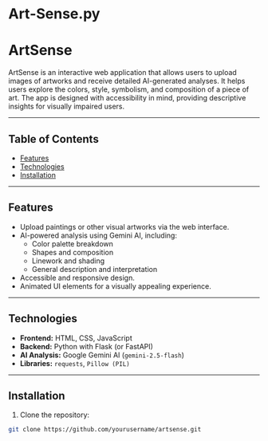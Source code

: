 # Art-Sense.py
# ArtSense

ArtSense is an interactive web application that allows users to upload images of artworks and receive detailed AI-generated analyses. It helps users explore the colors, style, symbolism, and composition of a piece of art. The app is designed with accessibility in mind, providing descriptive insights for visually impaired users.

---

## Table of Contents

- [Features](#features)  
- [Technologies](#technologies)  
- [Installation](#installation)  


---

## Features

- Upload paintings or other visual artworks via the web interface.  
- AI-powered analysis using Gemini AI, including:  
  - Color palette breakdown  
  - Shapes and composition  
  - Linework and shading  
  - General description and interpretation  
- Accessible and responsive design.  
- Animated UI elements for a visually appealing experience.  

---

## Technologies

- **Frontend:** HTML, CSS, JavaScript  
- **Backend:** Python with Flask (or FastAPI)  
- **AI Analysis:** Google Gemini AI (`gemini-2.5-flash`)  
- **Libraries:** `requests`, `Pillow (PIL)`  

---

## Installation

1. Clone the repository:

```bash
git clone https://github.com/yourusername/artsense.git

